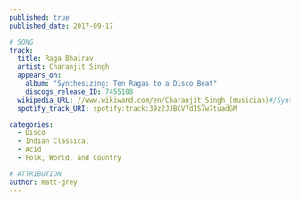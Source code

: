 ```yaml
---
published: true
published_date: 2017-09-17

# SONG
track:
  title: Raga Bhairav
  artist: Charanjit Singh
  appears_on:
    album: "Synthesizing: Ten Ragas to a Disco Beat"
    discogs_release_ID: 7455108
  wikipedia_URL: //www.wikiwand.com/en/Charanjit_Singh_(musician)#/Synthesizing:_Ten_Ragas_to_a_Disco_Beat
  spotify_track_URI: spotify:track:39z2JJBCV7dIS7w7tuadGM

categories:
  - Disco
  - Indian Classical
  - Acid
  - Folk, World, and Country

# ATTRIBUTION
author: matt-grey
---
```


